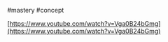 #mastery #concept

[https://www.youtube.com/watch?v=Vga0B24bGmg](https://www.youtube.com/watch?v=Vga0B24bGmg)